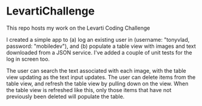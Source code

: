 # LevartiChallenge
This repo hosts my work on the Levarti Coding Challenge

I created a simple app to (a) log an existing user in (username: "tonyvlad, password: "mobiledev"), and (b) populate a table view with images and text downloaded from a JSON service. I've added a couple of unit tests for the log in screen too.

The user can search the text associated with each image, with the table view updating as the text input updates. The user can delete items from the table view, and refresh the table view by pulling down on the view. When the table view is refreshed like this, only those items that have not previously been deleted will populate the table. 
